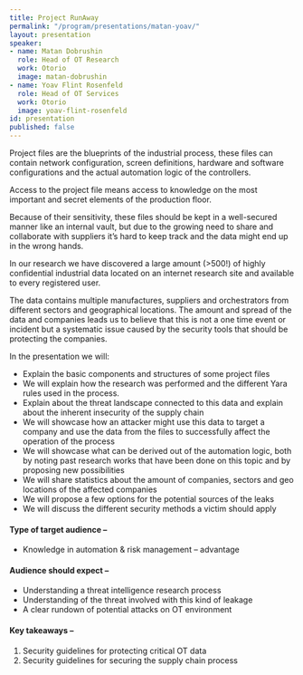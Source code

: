 ```yaml
---
title: Project RunAway
permalink: "/program/presentations/matan-yoav/"
layout: presentation
speaker:
- name: Matan Dobrushin
  role: Head of OT Research
  work: Otorio
  image: matan-dobrushin
- name: Yoav Flint Rosenfeld
  role: Head of OT Services
  work: Otorio
  image: yoav-flint-rosenfeld
id: presentation
published: false
---
```


Project files are the blueprints of the industrial process, these files can contain network configuration, screen definitions, hardware and software configurations and the actual automation logic of the controllers.

Access to the project file means access to knowledge on the most important and secret elements of the production floor.

Because of their sensitivity, these files should be kept in a well-secured manner like an internal vault, but due to the growing need to share and collaborate with suppliers it’s hard to keep track and the data might end up in the wrong hands.

In our research we have discovered a large amount (>500!) of highly confidential industrial data located on an internet research site and available to every registered user.

The data contains multiple manufactures, suppliers and orchestrators from different sectors and geographical locations. The amount and spread of the data and companies leads us to believe that this is not a one time event or incident but a systematic issue caused by the security tools that should be protecting the companies. 

In the presentation we will:
* Explain the basic components and structures of some project files
* We will explain how the research was performed and the different Yara rules used in the process.
* Explain about the threat landscape connected to this data and explain about the inherent insecurity of the supply chain
* We will showcase how an attacker might use this data to target a company and use the data from the files to successfully affect the operation of the process
* We will showcase what can be derived out of the automation logic, both by noting past research works that have been done on this topic and by proposing new possibilities
* We will share statistics about the amount of companies, sectors and geo locations of the affected companies
* We will propose a few options for the potential sources of the leaks
* We will discuss the different security methods a victim should apply

#### Type of target audience –
* Knowledge in automation & risk management – advantage

#### Audience should expect –
* Understanding a threat intelligence research process
* Understanding of the threat involved with this kind of leakage
* A clear rundown of potential attacks on OT environment

#### Key takeaways –
1. Security guidelines for protecting critical OT data
2. Security guidelines for securing the supply chain process